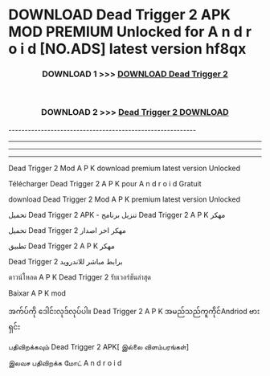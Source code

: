 # DOWNLOAD Dead Trigger 2  APK MOD PREMIUM Unlocked for A n d r o i d [NO.ADS] latest version hf8qx 



<div align="center">

<h3>DOWNLOAD 1 >>> <a href="https://getmod2.web.app/?judul=Dead Trigger 2 ">DOWNLOAD Dead Trigger 2 </a></h3><br>

<h3>DOWNLOAD 2 >>> <a href="https://getmod2.web.app/?judul=Dead Trigger 2 ">Dead Trigger 2  DOWNLOAD </a></h3>

</div>
----------------------------------------------------------

----------------------------------------------------------

----------------------------------------------------------

----------------------------------------------------------

Dead Trigger 2  Mod A P K download premium latest version Unlocked

Télécharger Dead Trigger 2  A P K pour A n d r o i d Gratuit

download Dead Trigger 2  Mod A P K premium latest version Unlocked

تحميل Dead Trigger 2  APK - تنزيل برنامج Dead Trigger 2  A P K مهكر

تحميل Dead Trigger 2  مهكر اخر اصدار

تطبيق Dead Trigger 2  A P K مهكر

Dead Trigger 2  برابط مباشر للاندرويد

ดาวน์โหลด A P K Dead Trigger 2  รับเวอร์ชันล่าสุด

Baixar A P K mod

အက်ပ်ကို ဒေါင်းလုဒ်လုပ်ပါ။ Dead Trigger 2  A P K အမည်သည်ကူကိုင်Andriod ဗားရှင်း

பதிவிறக்கவும் Dead Trigger 2  APK[ இல்லை விளம்பரங்கள்] 
 
இலவச பதிவிறக்க மோட் A n d r o i d



